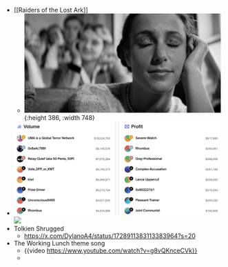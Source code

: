 - [[Raiders of the Lost Ark]]
	- ![image.png](../assets/image_1700926190637_0.png){:height 386, :width 748}
- ![image.png](../assets/image_1704919434447_0.png) ![](blob:https://twitter.com/e7b37497-83f3-4b37-889d-dfc6f36536e9)
- Tolkien Shrugged
	- https://x.com/DylanoA4/status/1728911383113383964?s=20
- The Working Lunch theme song
	- {{video https://www.youtube.com/watch?v=g8vQKnceCVk}}
	-